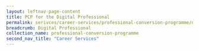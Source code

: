 ```yaml
---
layout: leftnav-page-content
title: PCP for the Digital Professional
permalink: serivces/career-services/professional-conversion-programme/digital-professional
breadcrumb: Digital Professional
collection_name: professional-conversion-programme
second_nav_title: "Career Services"
---
```

